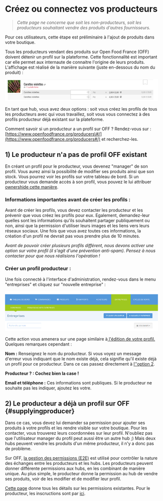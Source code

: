 # Créez ou connectez vos producteurs

> _Cette page ne concerne que soit les non-producteurs, soit les producteurs souhaitant vendre des produits d'autres fournisseurs._

Pour ces utilisateurs, cette étape est préliminaire à l'ajout de produits dans votre boutique.

Tous les producteurs vendant des produits sur Open Food France \(OFF\) doivent détenir un profil sur la plateforme. Cette fonctionnalité est important car elle permet aux internaute de connaitre l'origine de leurs produits. L'affichage est réalisé de la manière suivante \(juste en-dessous du nom du produit\) :

![](../.gitbook/assets/image%20%2824%29.png)

En tant que hub, vous avez deux options : soit vous créez les profils de tous les producteurs avec qui vous travaillez, soit vous vous connectez à des profils producteur déjà existant sur la plateforme.

Comment savoir si un producteur a un profil sur OFF ? Rendez-vous sur : [https://www.openfoodfrance.org/producers\#/](https://www.openfoodfrance.org/producers#/) et recherchez-les. 

## 1\) Le producteur n'a pas de profil OFF existant

En créant un profil pour le producteur, vous devenez "manager" de son profil. Vous aurez ainsi la possibilité de modifier ses produits ainsi que son stock. Vous pourrez voir les profils sur votre tableau de bord. Si un producteur vous demande accès à son profil, vous pouvez le lui attribuer [ownershide cette manière]().

### Informations importantes avant de créer les profils :

Avant de créer les profils, vous devez contacter les producteur et les prévenir que vous créez les profils pour eux. Egalement, demandez-leur quelles sont les informations qu'ils souhaitent partager publiquement ou non, ainsi que la permission d'utiliser leurs images et les liens vers leurs réseaux sociaux. Une fois que vous avez toutes ces informations, la création d'un profil ne devrait pas vous prendre plus de 10 minutes.

_Avant de pouvoir créer plusieurs profils différent, nous devons activer une option sur votre profil \(il s'agit d'une prévention anti-spam\). Pensez à nous contacter pour que nous réalisions l'opération !_

### Créer un profil producteur :

Une fois connecté à l'interface d'administration, rendez-vous dans le menu "entreprises" et cliquez sur "nouvelle entreprise" :

![](../.gitbook/assets/image%20%2865%29.png)

Cette action vous amenera sur une page similaire à[ l'édition de votre profil.](parametres.md#acceder-aux-parametres) Quelques remarques cependant :

**Nom :** Renseignez le nom du producteur. Si vous voyez un message d'erreur vous indiquant que le nom existe déjà, cela signifie qu'il existe déjà un profil pour ce producteur. Dans ce cas passez directement  à [l''option 2](creez-ou-connectez-vos-producteurs.md).

**Producteur ? : Cochez bien la case !**

**Email et téléphone :** Ces informations sont publiques. Si le producteur ne souhaite pas les indiquer, ajoutez les votre.

## 2\) Le producteur a déjà un profil sur OFF {#supplyingproducer}

Dans ce cas, vous devez lui demander sa permission pour ajouter ses produits à votre profils et les rendre visible sur votre boutique. Pour les contacter, vous trouverez leurs coordonnées sur leur profil. N'oubliez pas que l'utilisateur manager du profil peut aussi être un autre hub ;\) Mais deux hubs peuvent vendre les produits d'un même producteur, il n'y a donc pas de problème.

Sur OFF, [la gestion des permissions \(E2E\)](../fonctionnalites-avancees/collaborer-avec-dautres-entreprises/e2e-permissions.md) est utilisé pour contrôler la nature des échanges entre les producteurs et les hubs. Les producteurs peuvent donner différente permissions aux hubs, en les combinant de manière unique. Au plus simple, le producteur donne la permission au hub de vendre ses produits, voir de les modifier et de modifier leur profil.

[Cette page](../fonctionnalites-avancees/collaborer-avec-dautres-entreprises/e2e-permissions.md) donne tous les détails sur les permissions existantes. Pour le producteur, les inscructions sont par [ici](../fonctionnalites-avancees/collaborer-avec-dautres-entreprises/e2e-permissions.md).

